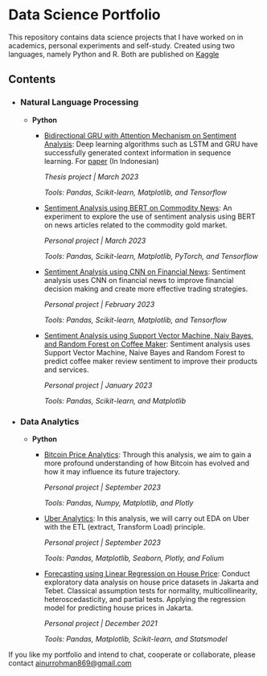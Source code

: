 # Data Science Portfolio

This repository contains data science projects that I have worked on in academics, personal experiments and self-study. Created using two languages, namely Python and R. Both are published on [Kaggle](http://kaggle.com/ainurrohmanbwx)

## Contents

- ### Natural Language Processing
   - __Python__

      - [Bidirectional GRU with Attention Mechanism on Sentiment Analysis](https://github.com/kangnurrohman/data-science-portfolio/blob/main/Natural%20Language%20Processing/Sentiment%20Analysis/bi-gru-with-attention-on-sentiment-analysis.ipynb): Deep learning algorithms such as LSTM and GRU have successfully generated context information in sequence learning. For [paper](http://publikasi.dinus.ac.id/index.php/technoc/article/view/7876) (In Indonesian)

         _Thesis project | March 2023_

         _Tools: Pandas, Scikit-learn, Matplotlib, and Tensorflow_
  
      - [Sentiment Analysis using BERT on Commodity News](https://github.com/kangnurrohman/data-science-portfolio/blob/b8dfb22d4c586dc7057316c4584f5fc14e97ff0a/Natural%20Language%20Processing/Sentiment%20Analysis/sentiment-analysis-using-bert-on-commodity-news.ipynb): An experiment to explore the use of sentiment analysis using BERT on news articles related to the commodity gold market. 

         _Personal project | March 2023_ 

         _Tools: Pandas, Scikit-learn, Matplotlib, PyTorch, and Tensorflow_

      - [Sentiment Analysis using CNN on Financial News](https://github.com/kangnurrohman/data-science-portfolio/blob/b8dfb22d4c586dc7057316c4584f5fc14e97ff0a/Natural%20Language%20Processing/Sentiment%20Analysis/sentiment-analysis-using-cnn-on-financials-news.ipynb): Sentiment analysis uses CNN on financial news to improve financial decision making and create more effective trading strategies.

         _Personal project | February 2023_

         _Tools: Pandas, Scikit-learn, Matplotlib, and Tensorflow_

      - [Sentiment Analysis using Support Vector Machine, Naiv Bayes, and Random Forest on Coffee Maker](https://github.com/kangnurrohman/data-science-portfolio/blob/b8dfb22d4c586dc7057316c4584f5fc14e97ff0a/Natural%20Language%20Processing/Sentiment%20Analysis/sentiment-analysis-using-svm-nb-rf-on-coffee-maker.ipynb): Sentiment analysis uses Support Vector Machine, Naive Bayes and Random Forest to predict coffee maker review sentiment to improve their products and services.

         _Personal project | January 2023_

         _Tools: Pandas, Scikit-learn, and Matplotlib_

- ### Data Analytics
  
   - __Python__

      - [Bitcoin Price Analytics](https://github.com/kangnurrohman/data-science-portfolio/blob/main/Data%20Analytics/bitcoin-price-analytics.ipynb): Through this analysis, we aim to gain a more profound understanding of how Bitcoin has evolved and how it may influence its future trajectory.

         _Personal project | September 2023_

         _Tools: Pandas, Numpy, Matplotlib, and Plotly_

      - [Uber Analytics](https://github.com/kangnurrohman/data-science-portfolio/blob/main/Data%20Analytics/uber-analytics.ipynb): In this analysis, we will carry out EDA on Uber with the ETL (extract, Transform Load) principle.

         _Personal project | September 2023_

         _Tools: Pandas, Matplotlib, Seaborn, Plotly, and Folium_

      - [Forecasting using Linear Regression on House Price](https://github.com/kangnurrohman/data-science-portfolio/blob/63ce0ebd9e17af3ed714a9a862bb8de53d24b49f/Data%20Analytics/forecasting-using-linear-regression-on-house-price.ipynb): Conduct exploratory data analysis on house price datasets in Jakarta and Tebet. Classical assumption tests for normality, multicollinearity, heteroscedasticity, and partial tests. Applying the regression model for predicting house prices in Jakarta.

         _Personal project | December 2021_

         _Tools: Pandas, Matplotlib, Scikit-learn, and Statsmodel_
  
If you like my portfolio and intend to chat, cooperate or collaborate, please contact [ainurrohman869@gmail.com](mailto:ainurrohman869@gmail.com)